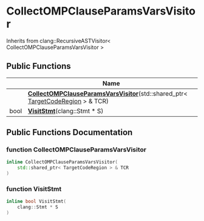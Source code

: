 # CollectOMPClauseParamsVarsVisitor





Inherits from clang::RecursiveASTVisitor< CollectOMPClauseParamsVarsVisitor >

## Public Functions

|                | Name           |
| -------------- | -------------- |
| | **[CollectOMPClauseParamsVarsVisitor](Classes/classCollectOMPClauseParamsVarsVisitor/#function-collectompclauseparamsvarsvisitor)**(std::shared_ptr< [TargetCodeRegion](Classes/classTargetCodeRegion/) > & TCR) |
| bool | **[VisitStmt](Classes/classCollectOMPClauseParamsVarsVisitor/#function-visitstmt)**(clang::Stmt * S) |

## Public Functions Documentation

### function CollectOMPClauseParamsVarsVisitor

```cpp
inline CollectOMPClauseParamsVarsVisitor(
    std::shared_ptr< TargetCodeRegion > & TCR
)
```


### function VisitStmt

```cpp
inline bool VisitStmt(
    clang::Stmt * S
)
```


